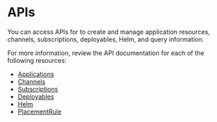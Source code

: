 # APIs

You can access APIs for to create and manage application resources, channels, subscriptions, deployables, Helm, and query information.

For more information, review the API documentation for each of the following resources:

 * [Applications](application.json)
 * [Channels](channels.json)
 * [Subscriptions](subscriptions.json)
 * [Deployables](deployables.json)
 * [Helm](helmreleases.json)
 * [PlacementRule](placementrules.json)
